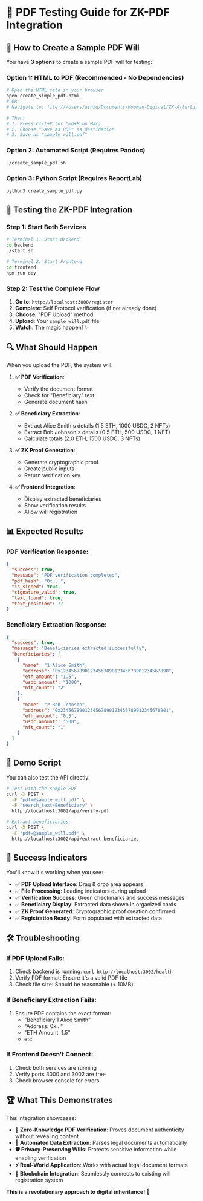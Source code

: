 # 📄 PDF Testing Guide for ZK-PDF Integration

## 🎯 **How to Create a Sample PDF Will**

You have **3 options** to create a sample PDF will for testing:

### **Option 1: HTML to PDF (Recommended - No Dependencies)**

```bash
# Open the HTML file in your browser
open create_simple_pdf.html
# OR
# Navigate to: file:///Users/ashiq/Documents/Hooman-Digital/ZK-AfterLife/create_simple_pdf.html

# Then:
# 1. Press Ctrl+P (or Cmd+P on Mac)
# 2. Choose "Save as PDF" as destination
# 3. Save as "sample_will.pdf"
```

### **Option 2: Automated Script (Requires Pandoc)**

```bash
./create_sample_pdf.sh
```

### **Option 3: Python Script (Requires ReportLab)**

```bash
python3 create_sample_pdf.py
```

## 🧪 **Testing the ZK-PDF Integration**

### **Step 1: Start Both Services**

```bash
# Terminal 1: Start Backend
cd backend
./start.sh

# Terminal 2: Start Frontend
cd frontend
npm run dev
```

### **Step 2: Test the Complete Flow**

1. **Go to**: `http://localhost:3000/register`
2. **Complete**: Self Protocol verification (if not already done)
3. **Choose**: "PDF Upload" method
4. **Upload**: Your `sample_will.pdf` file
5. **Watch**: The magic happen! ✨

## 🔍 **What Should Happen**

When you upload the PDF, the system will:

1. **✅ PDF Verification**:

   - Verify the document format
   - Check for "Beneficiary" text
   - Generate document hash

2. **✅ Beneficiary Extraction**:

   - Extract Alice Smith's details (1.5 ETH, 1000 USDC, 2 NFTs)
   - Extract Bob Johnson's details (0.5 ETH, 500 USDC, 1 NFT)
   - Calculate totals (2.0 ETH, 1500 USDC, 3 NFTs)

3. **✅ ZK Proof Generation**:

   - Generate cryptographic proof
   - Create public inputs
   - Return verification key

4. **✅ Frontend Integration**:
   - Display extracted beneficiaries
   - Show verification results
   - Allow will registration

## 📊 **Expected Results**

### **PDF Verification Response**:

```json
{
  "success": true,
  "message": "PDF verification completed",
  "pdf_hash": "0x...",
  "is_signed": true,
  "signature_valid": true,
  "text_found": true,
  "text_position": 77
}
```

### **Beneficiary Extraction Response**:

```json
{
  "success": true,
  "message": "Beneficiaries extracted successfully",
  "beneficiaries": [
    {
      "name": "1 Alice Smith",
      "address": "0x1234567890123456789012345678901234567890",
      "eth_amount": "1.5",
      "usdc_amount": "1000",
      "nft_count": "2"
    },
    {
      "name": "2 Bob Johnson",
      "address": "0x2345678901234567890123456789012345678901",
      "eth_amount": "0.5",
      "usdc_amount": "500",
      "nft_count": "1"
    }
  ]
}
```

## 🚀 **Demo Script**

You can also test the API directly:

```bash
# Test with the sample PDF
curl -X POST \
  -F "pdf=@sample_will.pdf" \
  -F "search_text=Beneficiary" \
  http://localhost:3002/api/verify-pdf

# Extract beneficiaries
curl -X POST \
  -F "pdf=@sample_will.pdf" \
  http://localhost:3002/api/extract-beneficiaries
```

## 🎉 **Success Indicators**

You'll know it's working when you see:

- ✅ **PDF Upload Interface**: Drag & drop area appears
- ✅ **File Processing**: Loading indicators during upload
- ✅ **Verification Success**: Green checkmarks and success messages
- ✅ **Beneficiary Display**: Extracted data shown in organized cards
- ✅ **ZK Proof Generated**: Cryptographic proof creation confirmed
- ✅ **Registration Ready**: Form populated with extracted data

## 🛠️ **Troubleshooting**

### **If PDF Upload Fails**:

1. Check backend is running: `curl http://localhost:3002/health`
2. Verify PDF format: Ensure it's a valid PDF file
3. Check file size: Should be reasonable (< 10MB)

### **If Beneficiary Extraction Fails**:

1. Ensure PDF contains the exact format:
   - "Beneficiary 1 Alice Smith"
   - "Address: 0x..."
   - "ETH Amount: 1.5"
   - etc.

### **If Frontend Doesn't Connect**:

1. Check both services are running
2. Verify ports 3000 and 3002 are free
3. Check browser console for errors

## 🏆 **What This Demonstrates**

This integration showcases:

- **🔐 Zero-Knowledge PDF Verification**: Proves document authenticity without revealing content
- **📄 Automated Data Extraction**: Parses legal documents automatically
- **🛡️ Privacy-Preserving Wills**: Protects sensitive information while enabling verification
- **⚡ Real-World Application**: Works with actual legal document formats
- **🔗 Blockchain Integration**: Seamlessly connects to existing will registration system

**This is a revolutionary approach to digital inheritance!** 🚀
